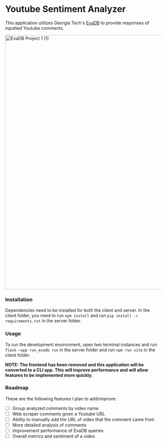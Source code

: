 # Youtube Sentiment Analyzer
This application utilizes Georgia Tech's [EvaDB](https://github.com/georgia-tech-db/evadb) to provide responses of inputted Youtube comments.

<img width="822" alt="EvaDB Project 1 (1)" src="https://github.com/its-edmund/youtube-sentiment-analyzer/assets/25470781/c8b1ef36-6591-4371-b2f7-940b6352274b">

### Installation
Dependencies need to be installed for both the client and server. In the client folder, you need to run `npm install` and run `pip install -r requirements.txt` in the server folder.

### Usage
To run the development environment, open two terminal instances and run `flask –app run_evadb run` in the server folder and run `npm run vite` in the client folder.

**NOTE: The frontend has been removed and this application will be converted to a CLI app. This will improve performance and will allow features to be implemented more quickly.**

### Roadmap
These are the following features I plan to add/improve:
- [ ] Group analyzed comments by video name
- [ ] Web scraper comments given a Youtube URL
- [ ] Ability to manually add the URL of video that the comment came from
- [ ] More detailed analysis of comments
- [ ] Improvement performance of EvaDB queries
- [ ] Overall metrics and sentiment of a video
